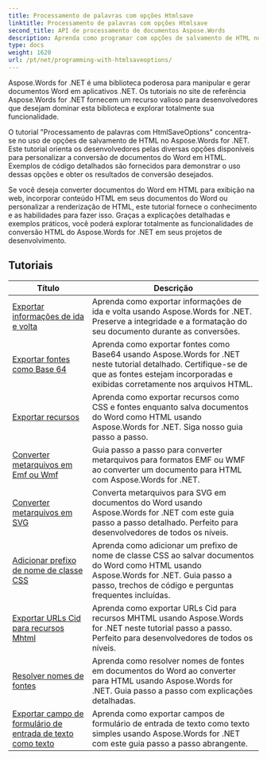 ```yaml
---
title: Processamento de palavras com opções Htmlsave
linktitle: Processamento de palavras com opções Htmlsave
second_title: API de processamento de documentos Aspose.Words
description: Aprenda como programar com opções de salvamento de HTML no Aspose.Words for .NET. Converta facilmente documentos do Word em HTML, mantendo a formatação e o conteúdo.
type: docs
weight: 1620
url: /pt/net/programming-with-htmlsaveoptions/
---
```

Aspose.Words for .NET é uma biblioteca poderosa para manipular e gerar documentos Word em aplicativos .NET. Os tutoriais no site de referência Aspose.Words for .NET fornecem um recurso valioso para desenvolvedores que desejam dominar esta biblioteca e explorar totalmente sua funcionalidade.

O tutorial "Processamento de palavras com HtmlSaveOptions" concentra-se no uso de opções de salvamento de HTML no Aspose.Words for .NET. Este tutorial orienta os desenvolvedores pelas diversas opções disponíveis para personalizar a conversão de documentos do Word em HTML. Exemplos de código detalhados são fornecidos para demonstrar o uso dessas opções e obter os resultados de conversão desejados.

Se você deseja converter documentos do Word em HTML para exibição na web, incorporar conteúdo HTML em seus documentos do Word ou personalizar a renderização de HTML, este tutorial fornece o conhecimento e as habilidades para fazer isso. Graças a explicações detalhadas e exemplos práticos, você poderá explorar totalmente as funcionalidades de conversão HTML do Aspose.Words for .NET em seus projetos de desenvolvimento.

 ## Tutoriais
| Título | Descrição |
| --- | --- |
| [Exportar informações de ida e volta](./export-roundtrip-information/) | Aprenda como exportar informações de ida e volta usando Aspose.Words for .NET. Preserve a integridade e a formatação do seu documento durante as conversões. |
| [Exportar fontes como Base 64](./export-fonts-as-base-64/) | Aprenda como exportar fontes como Base64 usando Aspose.Words for .NET neste tutorial detalhado. Certifique-se de que as fontes estejam incorporadas e exibidas corretamente nos arquivos HTML. |
| [Exportar recursos](./export-resources/) | Aprenda como exportar recursos como CSS e fontes enquanto salva documentos do Word como HTML usando Aspose.Words for .NET. Siga nosso guia passo a passo. |
| [Converter metarquivos em Emf ou Wmf](./convert-metafiles-to-emf-or-wmf/) | Guia passo a passo para converter metarquivos para formatos EMF ou WMF ao converter um documento para HTML com Aspose.Words for .NET. |
| [Converter metarquivos em SVG](./convert-metafiles-to-svg/) | Converta metarquivos para SVG em documentos do Word usando Aspose.Words for .NET com este guia passo a passo detalhado. Perfeito para desenvolvedores de todos os níveis. |
| [Adicionar prefixo de nome de classe CSS](./add-css-class-name-prefix/) | Aprenda como adicionar um prefixo de nome de classe CSS ao salvar documentos do Word como HTML usando Aspose.Words for .NET. Guia passo a passo, trechos de código e perguntas frequentes incluídas. |
| [Exportar URLs Cid para recursos Mhtml](./export-cid-urls-for-mhtml-resources/) | Aprenda como exportar URLs Cid para recursos MHTML usando Aspose.Words for .NET neste tutorial passo a passo. Perfeito para desenvolvedores de todos os níveis. |
| [Resolver nomes de fontes](./resolve-font-names/) | Aprenda como resolver nomes de fontes em documentos do Word ao converter para HTML usando Aspose.Words for .NET. Guia passo a passo com explicações detalhadas. |
| [Exportar campo de formulário de entrada de texto como texto](./export-text-input-form-field-as-text/) | Aprenda como exportar campos de formulário de entrada de texto como texto simples usando Aspose.Words for .NET com este guia passo a passo abrangente. |